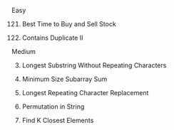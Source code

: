 Easy

121. Best Time to Buy and Sell Stock

219. Contains Duplicate II

Medium

3. Longest Substring Without Repeating Characters

209. Minimum Size Subarray Sum

424. Longest Repeating Character Replacement

567. Permutation in String

658. Find K Closest Elements